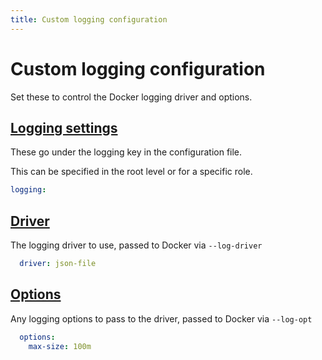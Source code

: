 ```yaml
---
title: Custom logging configuration
---
```


# Custom logging configuration


Set these to control the Docker logging driver and options.

## [Logging settings](#logging-settings)

These go under the logging key in the configuration file.

This can be specified in the root level or for a specific role.
```yaml
logging:
```
## [Driver](#driver)

The logging driver to use, passed to Docker via `--log-driver`
```yaml
  driver: json-file
```
## [Options](#options)

Any logging options to pass to the driver, passed to Docker via `--log-opt`
```yaml
  options:
    max-size: 100m
```
